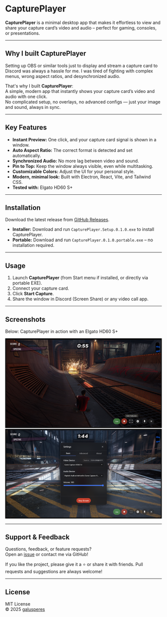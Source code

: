 # CapturePlayer

**CapturePlayer** is a minimal desktop app that makes it effortless to view and share your capture card’s video and audio – perfect for gaming, consoles, or presentations.

---

## Why I built CapturePlayer

Setting up OBS or similar tools just to display and stream a capture card to Discord was always a hassle for me. I was tired of fighting with complex menus, wrong aspect ratios, and desynchronized audio.

That's why I built **CapturePlayer**:  
A simple, modern app that instantly shows your capture card’s video and audio with one click.  
No complicated setup, no overlays, no advanced configs — just your image and sound, always in sync.

---

## Key Features

- **Instant Preview:** One click, and your capture card signal is shown in a window.
- **Auto Aspect Ratio:** The correct format is detected and set automatically.
- **Synchronized Audio:** No more lag between video and sound.
- **Pin to Top:** Keep the window always visible, even while multitasking.
- **Customizable Colors:** Adjust the UI for your personal style.
- **Modern, minimal look:** Built with Electron, React, Vite, and Tailwind CSS.
- **Tested with:** Elgato HD60 S+

---

## Installation

Download the latest release from [GitHub Releases](https://github.com/galusperes/CapturePlayer/releases/latest).

- **Installer:** Download and run `CapturePlayer.Setup.0.1.0.exe` to install CapturePlayer.
- **Portable:** Download and run `CapturePlayer.0.1.0.portable.exe` – no installation required.

---

## Usage

1. Launch **CapturePlayer** (from Start menu if installed, or directly via portable EXE).
2. Connect your capture card.
3. Click **Start Capture**.
4. Share the window in Discord (Screen Share) or any video call app.

---

## Screenshots

Below: CapturePlayer in action with an Elgato HD60 S+

![Main Window Example](./screenshot_main.png)
![Settings Modal Example](./screenshot_settings.png)

---

## Support & Feedback

Questions, feedback, or feature requests?  
Open an [issue](https://github.com/galusperes/CapturePlayer/issues) or contact me via GitHub!

If you like the project, please give it a ⭐️ or share it with friends. Pull requests and suggestions are always welcome!

---

## License

MIT License  
© 2025 [galusperes](https://github.com/galusperes)